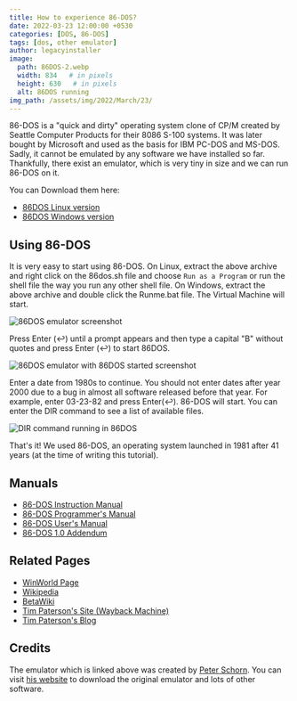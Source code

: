 ```yaml
---
title: How to experience 86-DOS?
date: 2022-03-23 12:00:00 +0530
categories: [DOS, 86-DOS]
tags: [dos, other emulator]
author: legacyinstaller
image:
  path: 86DOS-2.webp
  width: 834   # in pixels
  height: 630   # in pixels
  alt: 86DOS running
img_path: /assets/img/2022/March/23/
---
```


86-DOS is a "quick and dirty" operating system clone of CP/M created by Seattle Computer Products for their 8086 S-100 systems. It was later bought by Microsoft and used as the basis for IBM PC-DOS and MS-DOS. Sadly, it cannot be emulated by any software we have installed so far. Thankfully, there exist an emulator, which is very tiny in size and we can run 86-DOS on it.

You can Download them here:

- [86DOS Linux version](/assets/Downloads/DOS/86DOS/86DOSonlinux.tar.xz)
- [86DOS Windows version](/assets/Downloads/DOS/86DOS/86DOSonwindows.zip)

## Using 86-DOS

It is very easy to start using 86-DOS. On Linux, extract the above archive and right click on the 86dos.sh file and choose `Run as a Program` or run the shell file the way you run any other shell file. On Windows, extract the above archive and double click the Runme.bat file. The Virtual Machine will start.

![86DOS emulator screenshot](86DOS-1.webp)

Press Enter (↩) until a prompt appears and then type a capital "B" without quotes and press Enter (↩) to start 86DOS.

![86DOS emulator with 86DOS started screenshot](86DOS-2.webp)

Enter a date from 1980s to continue. You should not enter dates after year 2000 due to a bug in almost all software released before that year. For example, enter 03-23-82 and press Enter(↩). 86-DOS will start. You can enter the DIR command to see a list of available files.

![DIR command running in 86DOS](86DOS-3.webp)

That's it! We used 86-DOS, an operating system launched in 1981 after 41 years (at the time of writing this tutorial).

## Manuals

- [86-DOS Instruction Manual](https://web.archive.org/web/20200110094102/http://www.patersontech.com/dos/docs/86_Dos_inst.pdf)
- [86-DOS Programmer's Manual](https://web.archive.org/web/20210216072829/http://bitsavers.org/pdf/seattleComputer/86-DOS_0.3_Programmers_Manual_1980.pdf)
- [86-DOS User's Manual](https://web.archive.org/web/20210216073337/http://bitsavers.org/pdf/seattleComputer/86-DOS_0.3_Users_Manual_1980.pdf)
- [86-DOS 1.0 Addendum](https://web.archive.org/web/20210216073838/http://bitsavers.org/pdf/seattleComputer/86-DOS_1.0_Addendum.pdf)

## Related Pages

- [WinWorld Page](https://winworldpc.com/product/86-dos/100)
- [Wikipedia](https://en.wikipedia.org/wiki/86-DOS)
- [BetaWiki](https://betawiki.net/wiki/86-DOS)
- [Tim Paterson's Site (Wayback Machine)](https://web.archive.org/web/20200102191543/http://www.patersontech.com/dos/origins-of-dos.aspx)
- [Tim Paterson's Blog](https://dosmandrivel.blogspot.com/)

## Credits

The emulator which is linked above was created by [Peter Schorn](mailto:peter.schorn@acm.org). You can visit [his website](https://schorn.ch/altair.html) to download the original emulator and lots of other software.
